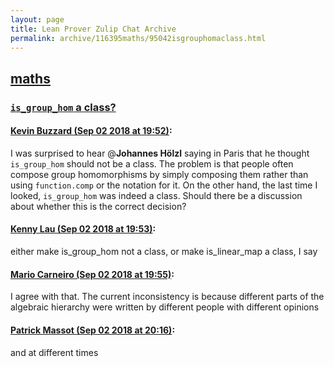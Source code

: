 ```yaml
---
layout: page
title: Lean Prover Zulip Chat Archive 
permalink: archive/116395maths/95042isgrouphomaclass.html
---
```


## [maths](index.html)
### [`is_group_hom` a class?](95042isgrouphomaclass.html)

#### [Kevin Buzzard (Sep 02 2018 at 19:52)](https://leanprover.zulipchat.com/#narrow/stream/116395-maths/topic/%60is_group_hom%60%20a%20class%3F/near/133222930):
I was surprised to hear @**Johannes Hölzl** saying in Paris that he thought `is_group_hom` should not be a class. The problem is that people often compose group homomorphisms by simply composing them rather than using `function.comp` or the notation for it. On the other hand, the last time I looked, `is_group_hom` was indeed a class. Should there be a discussion about whether this is the correct decision?

#### [Kenny Lau (Sep 02 2018 at 19:53)](https://leanprover.zulipchat.com/#narrow/stream/116395-maths/topic/%60is_group_hom%60%20a%20class%3F/near/133222937):
either make is_group_hom not a class, or make is_linear_map a class, I say

#### [Mario Carneiro (Sep 02 2018 at 19:55)](https://leanprover.zulipchat.com/#narrow/stream/116395-maths/topic/%60is_group_hom%60%20a%20class%3F/near/133223002):
I agree with that. The current inconsistency is because different parts of the algebraic hierarchy were written by different people with different opinions

#### [Patrick Massot (Sep 02 2018 at 20:16)](https://leanprover.zulipchat.com/#narrow/stream/116395-maths/topic/%60is_group_hom%60%20a%20class%3F/near/133223693):
and at different times

